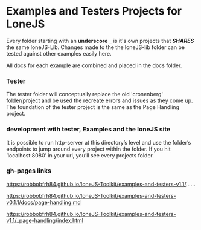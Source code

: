 # Examples and Testers Projects for LoneJS

Every folder starting with an **underscore** `_` is it's own projects that ***SHARES*** the same loneJS-Lib. Changes made to the the loneJS-lib folder can be tested against other examples easily here.

All docs for each example are combined and placed in the docs folder.

### Tester

The tester folder will conceptually replace the old 'cronenberg' folder/project and be used the recreate errors and issues as they come up. The foundation of the tester project is the same as the Page Handling project.

### development with tester, Examples and the loneJS site

It is possible to run http-server at this directory’s level and use the folder’s endpoints to jump around every project within the folder. If you hit ‘localhost:8080’ in your url, you’ll see every projects folder.

### gh-pages links

https://robbobfrh84.github.io/loneJS-Toolkit/examples-and-testers-v1.1/......

https://robbobfrh84.github.io/loneJS-Toolkit/examples-and-testers-v0.1.1/docs/page-handling.md

https://robbobfrh84.github.io/loneJS-Toolkit/examples-and-testers-v1.1/_page-handling/index.html
